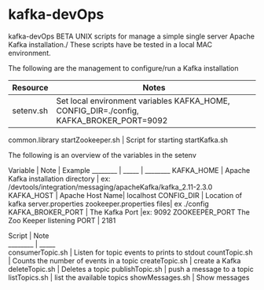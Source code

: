 # kafka-devOps

kafka-devOps BETA UNIX scripts for manage a simple single server Apache Kafka installation./
These scripts have be tested in a local MAC environment.


The following are the management to configure/run a Kafka installation

Resource | Notes
--------   | --------------------
setenv.sh  | Set local environment variables  KAFKA_HOME, CONFIG_DIR=./config, KAFKA_BROKER_PORT=9092
common.library
startZookeeper.sh | Script for starting
startKafka.sh    

The following is an overview of the variables in the setenv

Variable | Note   | Example
________ | _____  | ________
KAFKA_HOME | Apache Kafka installation directory | ex: /devtools/integration/messaging/apacheKafka/kafka_2.11-2.3.0
KAFKA_HOST | Apache Host Name| localhost
CONFIG_DIR | Location of  kafka server.properties	zookeeper.properties files| ex ./config
KAFKA_BROKER_PORT | The Kafka Port  |ex: 9092
ZOOKEEPER_PORT The Zoo Keeper listening PORT | 2181


Script | Note   
________ | _____  
consumerTopic.sh | Listen for topic events to prints to stdout
countTopic.sh   | Counts the number of events in a topic
createTopic.sh  | create a Kafka
deleteTopic.sh  | Deletes a  topic
publishTopic.sh | push a message to a topic
listTopics.sh   | list the available topics
showMessages.sh  | Show messages
